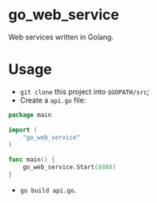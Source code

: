 go_web_service
===========

Web services written in Golang.

Usage
==========

* <CODE>git clone</CODE> this project into <CODE>$GOPATH/src</CODE>;
* Create a <CODE>api.go</CODE> file:
```go
package main
	
import (
	"go_web_service"
)
	
func main() {
	go_web_service.Start(8888)
}
```
* <CODE>go build api.go</CODE>.
